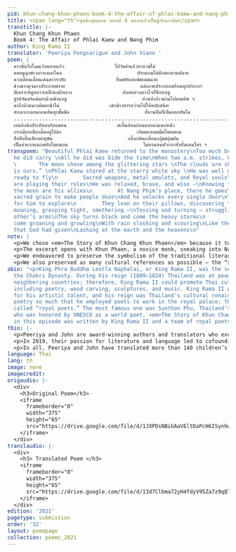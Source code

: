 ```yaml
---
pid: khun-chang-khun-phaen-book-4-the-affair-of-phlai-kaew-and-nang-phim
title: <span lang="th">ขุนช้างขุนแผน ตอนที่ 4 พลายแก้วเป็นชู้กับนางพิม</span>
transtitle: |-
  Khun Chang Khun Phaen
  Book 4: The Affair of Phlai Kaew and Nang Phim
author: King Rama II
translator: 'Peeriya Pongsarigun and John Viano '
poem: |
  ครานั้นจึงโฉมเจ้าพลายแก้ว                ไปวัดคํ่าแล้วหาบวชไม่
  คอยดูฤกษ์เวลาจะคลาไคล                        ประมาณได้สักสองยามปลาย
  ดวงเดือนเลื่อนเด่นดาวระยับ                ยืนขยับเพ่งพิศเมฆฉาย
  ช่วงขาวดุจดาวประกายพราย                        แต่งกายประกอบพร้อมทุกประการ
  พิเคราะห์ดูหลาวเหล็กแลผีหลวง                ปลอดห่วงดวงใจก็ฮึกหาญ
  สูรย์จันทร์แม่นยำด้วยชำนาญ                        ย่างเท้าก้าวผ่านไปตามทิศ ฯ
  มาถึงบ้านนางพิมหาช้าไม่                เสกข้าวสารหว่านไปให้หลับสนิท
  สะเดาะกลอนถอนลั่นทุกชั้นชิด                        ที่บานปิดก็เปิดออกทันใด
  .......................................................................................
  เอนอิงพิงประทับลงกับหมอน                สะอื้นอ้อนอ่อนแอบลงแนบหน้า
  กระเดือกเสือกดิ้นอยู่ไปมา                        เกิดมหาเมฆมืดโพยมบน
  ฮือฮืออื้อเสียงพายุพัด                        กลิ้งกลัดเกลื่อนกลุ้มชอุ่มฝน
  เป็นห่าแรกแตกพยับโพยมบน                        ไม่ทานทนทั่วกระทั่งทั้งแดนไตร ฯ
transpoem: "Beautiful Phlai Kaew returned to the monastery\nToo much burden of affection,
  he did carry \nAll he did was bide the time\nWhen two a.m. strikes, he will climb\n
  \       The moon shone among the glittering stars \nThe clouds are shifting; “Tonight
  is ours.” \nPhlai Kaew stared at the starry white sky \nHe was well groomed and
  ready to fly\n        Sacred weapons, metal amulets, and Royal souls\nAt his side
  are playing their roles\nHe was relaxed, brave, and wise —\nKnowing the sun and
  the moon are his allies\n        At Nang Phim’s place, there he goes\nSowing the
  sacred grain to make people doze\nAnd he unlocks every single door\nThe house is
  for him to explore\n        They lean on their pillows, discovering \nEach other,
  moaning, grasping tight, smothering —\nTossing and turning — struggling in each
  other’s arms\nThe sky turns black and come the heavy storms\n        Which then
  come groaning and growling\nWith rain sloshing and scouring\nLike the first rain
  that God had given\nLashing at the earth and the heavens\n"
note: |
  <p>We chose <em>The Story of Khun Chang Khun Phaen</em> because it tells the story of commoners in the epic poem style, which was traditionally reserved only for Kings or the Buddha, despite being written by the King himself. Other works written in the same period only portray the life of the elite classes and royalty, real or imagined. However, this work tells the story of commoners in the small province of Suphanburi and references the religions, culture, and beliefs of the non-elite there. Despite being mostly about “normal people,” the popularity of <em>The Story of Khun Chang Khun Phaen</em> has endured, having been retold in movie and TV formats.</p>
  <p>The excerpt opens with Khun Phaen, a novice monk, sneaking into Nang Phim’s room to make love to her. This is quite striking because it contravenes Buddhist monks’ vow of celibacy. The explicit language used to describe the scene is shocking because it runs counter to Thai cultural norms. This act is also a breach of public trust because Khun Phaen is a monk, representing both religion and the King, as the monarchy is the patron of Thai Buddhism; and so, lays bare the unspeakable aspects of Thai society. Those same taboos are relevant today, as people are obligated to be silent (or silenced) about issues like prostitution, despite being common practice.</p>
  <p>We endeavored to preserve the symbolism of the traditional literary Thai idioms for sex, i.e. thunderstorms, heavy rain, or wild rivers. Further, the status of Khun Paen as a novice monk might be a metaphor for his love for Nang Phim since he is risking everything for her. Another view might be that Nang Phim’s acceptance of Khun Phaen shows a greater love for him, as she likely has far more to lose should they be discovered. Given the status gap between the pair, the question of their comparative agency adds a compelling intellectual twist to the tale.</p>
  <p>We also preserved as many cultural references as possible — the “sacred grain” being an important example of such. The “sacred grain” is rice that has been blessed (or hexed) by monks or other important religious figures. Sacred rice is believed to bring good luck, chase away ghosts, or make people lose consciousness — the implication being that the servants in the house would be lulled into a slumber, unaware of Khun Phaen’s entry into Nang Phim’s room — protecting both their reputations in the process.</p>
abio: "<p>King Phra Buddha Leotla Naphalai, or King Rama II, was the second king of
  the Chakri Dynasty. During his reign (1809–1824) Thailand was at peace with its
  neighboring countries; therefore, King Rama II could promote Thai culture and arts
  including poetry, wood carving, sculptures, and music. King Rama II was best known
  for his artistic talent, and his reign was Thailand’s cultural renaissance. He loved
  poetry so much that he employed poets to work in the royal palace; those poets were
  called “royal poets.” The most famous one was Sunthon Phu, Thailand’s Shakespeare,
  who was honored by UNESCO as a world poet. <em>The Story of Khun Chang Khun Phaen</em>
  in this episode was written by King Rama II and a team of royal poets.</p>"
tbio: |-
  <p>Peeriya and John are award-winning authors and translators who excel in creating English language rhyme schemes which echo that of their sources, while accurately communicating the author’s message.</p>
  <p>In 2019, their passion for literature and language led to cofounding InterThaiMedia LLC to create media that brings people together across languages and cultures. InterThaiMedia’s first project was a picture-book called <em>Can You Carry Me?</em>, a Thai-English children’s book that is sold all over Thailand. <em>Can You Carry Me?</em> is slated to be published in English, Spanish, and dual-language formats. We seek to publish children’s books which address difficult issues like racism, adoption, loss, among others.</p>
  <p>In all, Peeriya and John have translated more than 140 children’s books, song lyrics, and poetry. They last published with <em>DoubleSpeak</em> in Spring 2020.</p>
language: Thai
lang: th
image: none
imagecredit: 
origaudio: |-
  <div>
    <h3>Original Poem</h3>
    <iframe
      frameborder="0"
      width="375"
      height="65"
      src="https://drive.google.com/file/d/1JXPDsNBiGAaVEltDaPcH6ISynhwbexSu/preview">
    </iframe>
  </div>
translaudio: |-
  <div>
    <h3> Translated Poem </h3>
    <iframe
      frameborder="0"
      width="375"
      height="65"
      src="https://drive.google.com/file/d/13d7Clbma72yH4fdyV95Za7z9qQTRChUS/preview">
    </iframe>
  </div>
edition: '2021'
pagetype: submission
order: '32'
layout: poempage
collection: poems_2021
---
```


